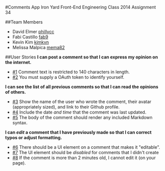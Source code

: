 #Comments App
Iron Yard Front-End Engineering Class 2014
Assignment 34

##Team Members
- David Elmer [phillycc](https://github.com/phillycc)
- Fabi Castillo [fab9](https://github.com/fab9)
- Kevin Kim [kimkvn](https://github.com/kimkvn)
- Melissa Malpica [mema82](https://github.com/mema82)

##User Stories
**I can post a comment so that I can express my opinion on the internet.**

* [#1](https://github.com/mema82/Comments-Angular/issues/1) Comment text is restricted to 140 characters in length.
* [#2](https://github.com/mema82/Comments-Angular/issues/2) You must supply a OAuth token to identify yourself.

**I can see the list of all previous comments so that I can read the opinions of others.**

* [#3](https://github.com/mema82/Comments-Angular/issues/3) Show the name of the user who wrote the comment, their avatar (appropriately sized), and link to their Github profile.
* [#4](https://github.com/mema82/Comments-Angular/issues/4) Include the date _and time_ that the comment was last updated.
* [#5](https://github.com/mema82/Comments-Angular/issues/5) The body of the comment should render any included Markdown syntax.

**I can _edit_ a comment that I have previously made so that I can correct typos or adjust formatting.**

* [#6](https://github.com/mema82/Comments-Angular/issues/6) There should be a UI element on a comment that makes it "editable".
* [#7](https://github.com/mema82/Comments-Angular/issues/7) The UI element should be _disabled_ for comments that I didn't create
* [#8](https://github.com/mema82/Comments-Angular/issues/8) If the comment is more than 2 minutes old, I cannot edit it (on your page).

